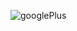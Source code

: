 ![googlePlus](https://user-images.githubusercontent.com/126747149/230934483-3ed0e6d2-bc41-4f2e-b013-f922f1ed1c61.png)
